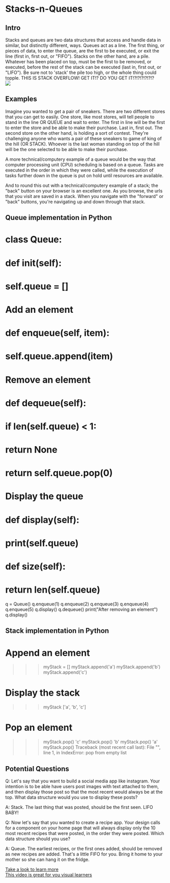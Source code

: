 # Stacks-n-Queues

## Intro

Stacks and queues are two data structures that access and handle data in similar, but distinctly different, ways. Queues act as a line. The first thing, or pieces of data, to enter the queue, are the first to be executed, or exit the line (first in, first out, or "FIFO"). Stacks on the other hand, are a pile. Whatever has been placed on top, must be the first to be removed, or executed, before the rest of the stack can be executed (last in, first out, or "LIFO"). Be sure not to 'stack' the pile too high, or the whole thing could topple. THIS IS STACK OVERFLOW! GET IT!? DO YOU GET IT!?!?!?!?!?!?<br/>
![](https://4cawmi2va33i3w6dek1d7y1m-wpengine.netdna-ssl.com/wp-content/uploads/2018/07/Computer-science-fundamentals_6.1.png)

## Examples

Imagine you wanted to get a pair of sneakers. There are two different stores that you can get to easily. One store, like most stores, will tell people to stand in the line OR QUEUE and wait to enter. The first in line will be the first to enter the store and be able to make their purchase. Last in, first out. The second store on the other hand, is holding a sort of contest. They're challenging anyone who wants a pair of these sneakers to game of king of the hill (OR STACK). Whoever is the last woman standing on top of the hill will be the one selected to be able to make their purchase.

A more technical/computery example of a queue would be the way that computer processing unit (CPU) scheduling is based on a queue. Tasks are executed in the order in which they were called, while the execution of tasks further down in the queue is put on hold until resources are available.

And to round this out with a technical/computery example of a stack; the "back" button on your browser is an excellent one. As you browse, the urls that you visit are saved in a stack. When you navigate with the "forward" or "back" buttons, you're navigating up and down through that stack.

## Queue implementation in Python

# class Queue:
   # def __init__(self):
   # self.queue = []
   # Add an element
   # def enqueue(self, item):
   # self.queue.append(item)
   # Remove an element
   # def dequeue(self):
   # if len(self.queue) < 1:
   # return None
   # return self.queue.pop(0)
   # Display  the queue
   # def display(self):
   # print(self.queue)
   # def size(self):
   # return len(self.queue)
q = Queue()
q.enqueue(1)
q.enqueue(2)
q.enqueue(3)
q.enqueue(4)
q.enqueue(5)
q.display()
q.dequeue()
print("After removing an element")
q.display()

## Stack implementation in Python
# Append an element
>>> myStack = []
>>> myStack.append('a')
>>> myStack.append('b')
>>> myStack.append('c')
# Display the stack
>>> myStack
['a', 'b', 'c']
# Pop an element
>>> myStack.pop()
'c'
>>> myStack.pop()
'b'
>>> myStack.pop()
'a'
>>> myStack.pop()
Traceback (most recent call last):
  File "<console>", line 1, in <module>
IndexError: pop from empty list

## Potential Questions

Q: Let's say that you want to build a social media app like instagram. Your intention is to be able have users post images with text attached to them, and then display those post so that the most recent would always be at the top. What data structure would you use to display these posts?

A: Stack. The last thing that was posted, should be the first seen. LIFO BABY!

Q: Now let's say that you wanted to create a recipe app. Your design calls for a component on your home page that will always display only the 10 most recent recipes that were posted, in the order they were posted. Which data structure should you use?

A: Queue. The earliest recipes, or the first ones added, should be removed as new recipes are added. That's a little FIFO for you. Bring it home to your mother so she can hang it on the fridge.

[Take a look to learn more](https://everythingcomputerscience.com/discrete_mathematics/Stacks_and_Queues.html)<br/>
[This video is great for you visual learners](https://www.youtube.com/watch?v=wjI1WNcIntg)
